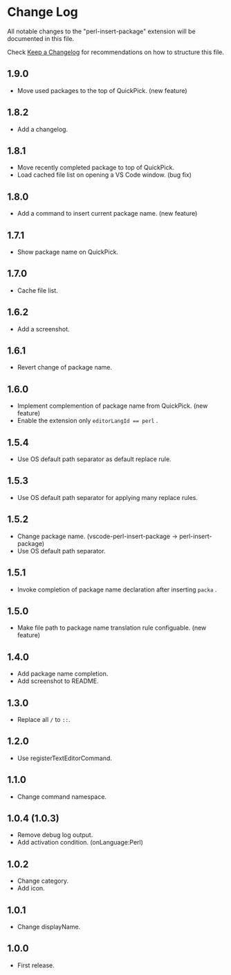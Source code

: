 # Change Log

All notable changes to the "perl-insert-package" extension will be documented in this file.

Check [Keep a Changelog](http://keepachangelog.com/) for recommendations on how to structure this file.

## 1.9.0

- Move used packages to the top of QuickPick. (new feature)

## 1.8.2

- Add a changelog.

## 1.8.1

- Move recently completed package to top of QuickPick.
- Load cached file list on opening a VS Code window. (bug fix)

## 1.8.0

- Add a command to insert current package name. (new feature)

## 1.7.1

- Show package name on QuickPick.

## 1.7.0

- Cache file list.

## 1.6.2

- Add a screenshot.

## 1.6.1

- Revert change of package name.

## 1.6.0

- Implement complemention of package name from QuickPick. (new feature)
- Enable the extension only `editorLangId == perl` .

## 1.5.4

- Use OS default path separator as default replace rule.

## 1.5.3

- Use OS default path separator for applying many replace rules.

## 1.5.2

- Change package name. (vscode-perl-insert-package -> perl-insert-package)
- Use OS default path separator.

## 1.5.1

- Invoke completion of package name declaration after inserting `packa` .

## 1.5.0

- Make file path to package name translation rule configuable. (new feature)

## 1.4.0

- Add package name completion.
- Add screenshot to README.

## 1.3.0

- Replace all `/` to `::`.

## 1.2.0

- Use registerTextEditorCommand.

## 1.1.0

- Change command namespace.

## 1.0.4 (1.0.3)

- Remove debug log output.
- Add activation condition. (onLanguage:Perl)

## 1.0.2

- Change category.
- Add icon.

## 1.0.1

- Change displayName.

## 1.0.0

- First release.
